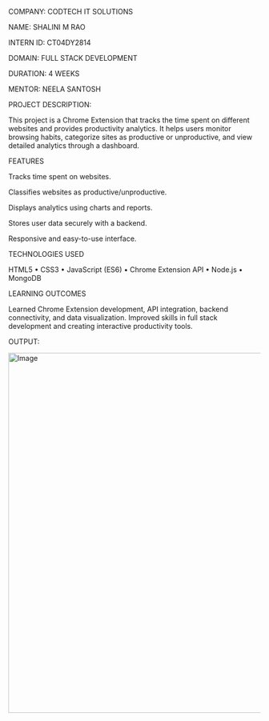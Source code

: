 COMPANY: CODTECH IT SOLUTIONS

NAME: SHALINI M RAO

INTERN ID: CT04DY2814

DOMAIN: FULL STACK DEVELOPMENT

DURATION: 4 WEEKS

MENTOR: NEELA SANTOSH

PROJECT DESCRIPTION:

This project is a Chrome Extension that tracks the time spent on different websites and provides productivity analytics. It helps users monitor browsing habits, categorize sites as productive or unproductive, and view detailed analytics through a dashboard.

FEATURES

Tracks time spent on websites.

Classifies websites as productive/unproductive.

Displays analytics using charts and reports.

Stores user data securely with a backend.

Responsive and easy-to-use interface.

TECHNOLOGIES USED

HTML5 • CSS3 • JavaScript (ES6) • Chrome Extension API • Node.js • MongoDB

LEARNING OUTCOMES

Learned Chrome Extension development, API integration, backend connectivity, and data visualization. Improved skills in full stack development and creating interactive productivity tools.

OUTPUT:

<img width="1366" height="720" alt="Image" src="https://github.com/user-attachments/assets/90acf955-d750-4b02-929b-0158413490a1" />
